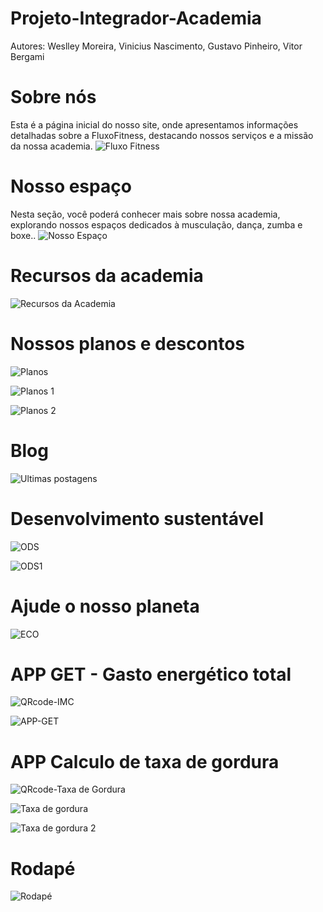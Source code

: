 # Projeto-Integrador-Academia
Autores: Weslley Moreira, Vinicius Nascimento, Gustavo Pinheiro, Vitor Bergami

# Sobre nós 

Esta é a página inicial do nosso site, onde apresentamos informações detalhadas sobre a FluxoFitness, destacando nossos serviços e a missão da nossa academia.
![Fluxo Fitness](https://github.com/wesp1201/Projeto-Integrador---Academia/blob/main/img-readme/1.png)

# Nosso espaço
Nesta seção, você poderá conhecer mais sobre nossa academia, explorando nossos espaços dedicados à musculação, dança, zumba e boxe..
![Nosso Espaço](https://github.com/wesp1201/Projeto-Integrador---Academia/blob/main/img-readme/2.png)

# Recursos da academia
![Recursos da Academia](https://github.com/wesp1201/Projeto-Integrador---Academia/blob/main/img-readme/3.png)


# Nossos planos e descontos
![Planos](https://github.com/wesp1201/Projeto-Integrador---Academia/blob/main/img-readme/4.png)

![Planos 1](https://github.com/wesp1201/Projeto-Integrador---Academia/blob/main/img-readme/plano.png)

![Planos 2](https://github.com/wesp1201/Projeto-Integrador---Academia/blob/main/img-readme/plano2.png)

# Blog
![Ultimas postagens](https://github.com/wesp1201/Projeto-Integrador---Academia/blob/main/img-readme/5.png)

# Desenvolvimento sustentável
![ODS](https://github.com/wesp1201/Projeto-Integrador---Academia/blob/main/img-readme/6.png)

![ODS1](https://github.com/wesp1201/Projeto-Integrador---Academia/blob/main/img-readme/7.png)

# Ajude o nosso planeta
![ECO](https://github.com/wesp1201/Projeto-Integrador---Academia/blob/main/img-readme/8.png)

# APP GET - Gasto energético total
![QRcode-IMC](https://github.com/wesp1201/Projeto-Integrador---Academia/blob/main/img-readme/9.png)

![APP-GET]()

# APP Calculo de taxa de gordura
![QRcode-Taxa de Gordura](https://github.com/wesp1201/Projeto-Integrador---Academia/blob/main/img-readme/app-taxa.png)

![Taxa de gordura](https://github.com/wesp1201/Projeto-Integrador---Academia/blob/main/img-readme/TaxadeGordura.png)

![Taxa de gordura 2](https://github.com/wesp1201/Projeto-Integrador---Academia/blob/main/img-readme/TaxadeGordura2.png)

# Rodapé
![Rodapé](https://github.com/wesp1201/Projeto-Integrador---Academia/blob/main/img-readme/rodape.png)




